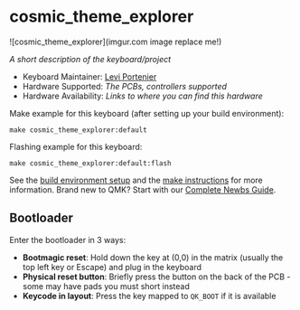 # cosmic_theme_explorer

![cosmic_theme_explorer](imgur.com image replace me!)

*A short description of the keyboard/project*

* Keyboard Maintainer: [Levi Portenier](https://github.com/leviport)
* Hardware Supported: *The PCBs, controllers supported*
* Hardware Availability: *Links to where you can find this hardware*

Make example for this keyboard (after setting up your build environment):

    make cosmic_theme_explorer:default

Flashing example for this keyboard:

    make cosmic_theme_explorer:default:flash

See the [build environment setup](https://docs.qmk.fm/#/getting_started_build_tools) and the [make instructions](https://docs.qmk.fm/#/getting_started_make_guide) for more information. Brand new to QMK? Start with our [Complete Newbs Guide](https://docs.qmk.fm/#/newbs).

## Bootloader

Enter the bootloader in 3 ways:

* **Bootmagic reset**: Hold down the key at (0,0) in the matrix (usually the top left key or Escape) and plug in the keyboard
* **Physical reset button**: Briefly press the button on the back of the PCB - some may have pads you must short instead
* **Keycode in layout**: Press the key mapped to `QK_BOOT` if it is available
